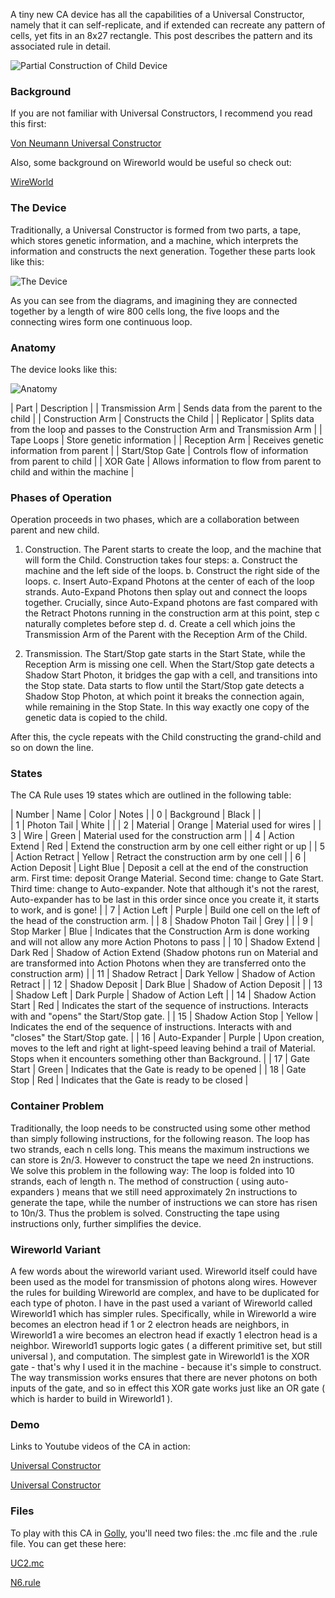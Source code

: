 A tiny new CA device has all the capabilities of a Universal Constructor, namely that it can self-replicate, and if extended can recreate any pattern of cells, yet fits in an 8x27 rectangle. This post describes the pattern and its associated rule in detail.

![Partial Construction of Child Device](/assets/images/2023-10-14/image3.png "Partial Construction of Child Device")

### Background
If you are not familiar with Universal Constructors, I recommend you read this first: 

[Von Neumann Universal Constructor]( https://en.wikipedia.org/wiki/Von_Neumann_universal_constructor)

Also, some background on Wireworld would be useful so check out: 

[WireWorld](https://en.wikipedia.org/wiki/Wireworld)

### The Device

Traditionally, a Universal Constructor is formed from two parts, a tape, which stores genetic information, and a machine, which interprets the information and constructs the next generation. Together these parts look like this:

![The Device](/assets/images/2023-10-14/image2.png "The Device")

As you can see from the diagrams, and imagining they are connected together by a length of wire 800 cells long, the five loops and the connecting wires form one continuous loop.

### Anatomy 
The device looks like this:

![Anatomy](/assets/images/2023-10-14/image1.png "Anatomy")

| Part | Description | 
| Transmission Arm | Sends data from the parent to the child |
| Construction Arm | Constructs the Child |
| Replicator | Splits data from the loop and passes to the Construction Arm and Transmission Arm |
| Tape Loops | Store genetic information |
| Reception Arm | Receives genetic information from parent |
| Start/Stop Gate | Controls flow of information from parent to child |
| XOR Gate | Allows information to flow from parent to child and within the machine | 

### Phases of Operation

Operation proceeds in two phases, which are a collaboration between parent and new child.

1. Construction. The Parent starts to create the loop, and the machine that will form the Child. Construction takes four steps: 
a. Construct the machine and the left side of the loops. 
b. Construct the right side of the loops. 
c. Insert Auto-Expand Photons at the center of each of the loop strands. Auto-Expand Photons then splay out and connect the loops together. Crucially, since Auto-Expand photons are fast compared with the Retract Photons running in the construction arm at this point, step c naturally completes before step d.
d. Create a cell which joins the Transmission Arm of the Parent with the Reception Arm of the Child.

2. Transmission. The Start/Stop gate starts in the Start State, while the Reception Arm is missing one cell. When the Start/Stop gate detects a Shadow Start Photon, it bridges the gap with a cell, and transitions into the Stop state. Data starts to flow until the Start/Stop gate detects a Shadow Stop Photon, at which point it breaks the connection again, while remaining in the Stop State. In this way exactly one copy of the genetic data is copied to the child.

After this, the cycle repeats with the Child constructing the grand-child and so on down the line.

### States

The CA Rule uses 19 states which are outlined in the following table:

| Number | Name | Color | Notes |
| 0 | Background | Black |  |  
| 1 | Photon Tail | White | | 
| 2 | Material | Orange | Material used for wires |
| 3 | Wire | Green | Material used for the construction arm |
| 4 | Action Extend | Red | Extend the construction arm by one cell either right or up |
| 5 | Action Retract | Yellow | Retract the construction arm by one cell | 
| 6 | Action Deposit | Light Blue | Deposit a cell at the end of the construction arm. First time: deposit Orange Material. Second time: change to Gate Start. Third time: change to Auto-expander. Note that although it's not the rarest, Auto-expander has to be last in this order since once you create it, it starts to work, and is gone! |
| 7 | Action Left | Purple | Build one cell on the left of the head of the construction arm. |
| 8 | Shadow Photon Tail | Grey | |
| 9 | Stop Marker | Blue | Indicates that the Construction Arm is done working and will not allow any more Action Photons to pass |
| 10 | Shadow Extend | Dark Red | Shadow of Action Extend (Shadow photons run on Material and are transformed into Action Photons when they are transferred onto the construction arm) |
| 11 | Shadow Retract | Dark Yellow | Shadow of Action Retract |
| 12 | Shadow Deposit | Dark Blue | Shadow of Action Deposit |
| 13 | Shadow Left | Dark Purple | Shadow of Action Left |
| 14 | Shadow Action Start | Red | Indicates the start of the sequence of instructions. Interacts with and "opens" the Start/Stop gate. |
| 15 | Shadow Action Stop | Yellow | Indicates the end of the sequence of instructions. Interacts with and "closes" the Start/Stop gate. |
| 16 | Auto-Expander | Purple | Upon creation, moves to the left and right at light-speed leaving behind a trail of Material. Stops when it encounters something other than Background. |
| 17 | Gate Start | Green | Indicates that the Gate is ready to be opened | 
| 18 | Gate Stop | Red | Indicates that the Gate is ready to be closed | 


### Container Problem
Traditionally, the loop needs to be constructed using some other method than simply following instructions, for the following reason. The loop has two strands, each n cells long. This means the maximum instructions we can store is 2n/3. However to construct the tape we need 2n instructions. We solve this problem in the following way: The loop is folded into 10 strands, each of length n. The method of construction ( using auto-expanders ) means that we still need approximately 2n instructions to generate the tape, while the number of instructions we can store has risen to 10n/3. Thus the problem is solved. Constructing the tape using instructions only, further simplifies the device.


### Wireworld Variant
A few words about the wireworld variant used. Wireworld itself could have been used as the model for transmission of photons along wires. However the rules for building Wireworld are complex, and have to be duplicated for each type of photon. I have in the past used a variant of Wireworld called Wireworld1 which has simpler rules. Specifically, while in Wireworld a wire becomes an electron head if 1 or 2 electron heads are neighbors, in Wireworld1 a wire becomes an electron head if exactly 1 electron head is a neighbor. Wireworld1 supports logic gates ( a different primitive set, but still universal ), and computation. The simplest gate in Wireworld1 is the XOR gate - that's why I used it in the machine - because it's simple to construct. The way transmission works ensures that there are never photons on both inputs of the gate, and so in effect this XOR gate works just like an OR gate ( which is harder to build in Wireworld1 ).


### Demo

Links to Youtube videos of the CA in action: 

[Universal Constructor](https://youtu.be/aqr4zLZb9sA)

[Universal Constructor](https://youtu.be/MkuEnis1gik)


### Files

To play with this CA in [Golly](https://golly.sourceforge.io/), you'll need two files: the .mc file and the .rule file. You can get these here:

[UC2.mc](https://github.com/andrewbayly/UniversalConstructor/blob/main/UC2.mc)

[N6.rule](https://github.com/andrewbayly/UniversalConstructor/blob/main/N6.rule)













